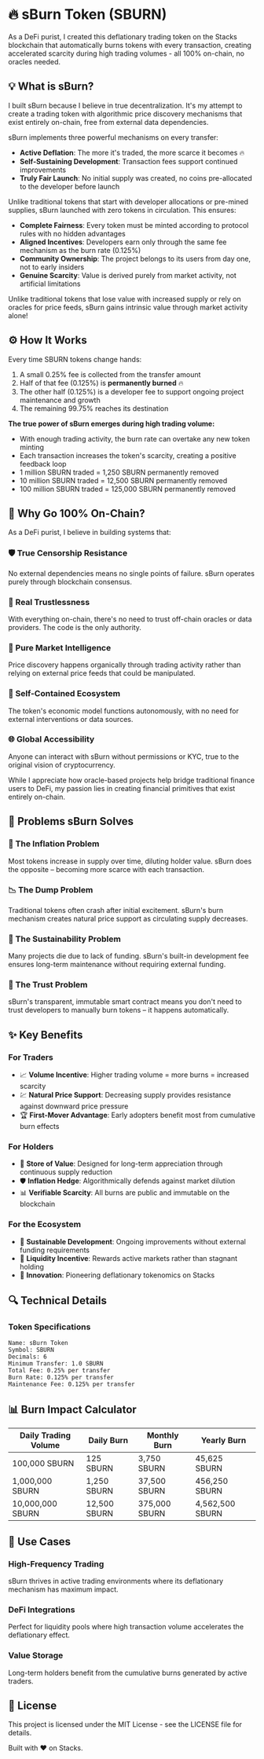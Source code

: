 # 🔥 sBurn Token (SBURN)

As a DeFi purist, I created this deflationary trading token on the Stacks blockchain that automatically burns tokens with every transaction, creating accelerated scarcity during high trading volumes - all 100% on-chain, no oracles needed.

## 💡 What is sBurn?

I built sBurn because I believe in true decentralization. It's my attempt to create a trading token with algorithmic price discovery mechanisms that exist entirely on-chain, free from external data dependencies. 

sBurn implements three powerful mechanisms on every transfer:
- **Active Deflation**: The more it's traded, the more scarce it becomes 🔥
- **Self-Sustaining Development**: Transaction fees support continued improvements
- **Truly Fair Launch**: No initial supply was created, no coins pre-allocated to the developer before launch

Unlike traditional tokens that start with developer allocations or pre-mined supplies, sBurn launched with zero tokens in circulation. This ensures:
- **Complete Fairness**: Every token must be minted according to protocol rules with no hidden advantages
- **Aligned Incentives**: Developers earn only through the same fee mechanism as the burn rate (0.125%)
- **Community Ownership**: The project belongs to its users from day one, not to early insiders
- **Genuine Scarcity**: Value is derived purely from market activity, not artificial limitations

Unlike traditional tokens that lose value with increased supply or rely on oracles for price feeds, sBurn gains intrinsic value through market activity alone!

## ⚙️ How It Works

Every time SBURN tokens change hands:
1. A small 0.25% fee is collected from the transfer amount
2. Half of that fee (0.125%) is **permanently burned** 🔥
3. The other half (0.125%) is a developer fee to support ongoing project maintenance and growth
4. The remaining 99.75% reaches its destination

**The true power of sBurn emerges during high trading volume:**
- With enough trading activity, the burn rate can overtake any new token minting
- Each transaction increases the token's scarcity, creating a positive feedback loop
- 1 million SBURN traded = 1,250 SBURN permanently removed
- 10 million SBURN traded = 12,500 SBURN permanently removed
- 100 million SBURN traded = 125,000 SBURN permanently removed

## 🌟 Why Go 100% On-Chain?

As a DeFi purist, I believe in building systems that:

### 🛡️ True Censorship Resistance
No external dependencies means no single points of failure. sBurn operates purely through blockchain consensus.

### 🔐 Real Trustlessness
With everything on-chain, there's no need to trust off-chain oracles or data providers. The code is the only authority.

### 🧠 Pure Market Intelligence
Price discovery happens organically through trading activity rather than relying on external price feeds that could be manipulated.

### 🔄 Self-Contained Ecosystem
The token's economic model functions autonomously, with no need for external interventions or data sources.

### 🌐 Global Accessibility
Anyone can interact with sBurn without permissions or KYC, true to the original vision of cryptocurrency.

While I appreciate how oracle-based projects help bridge traditional finance users to DeFi, my passion lies in creating financial primitives that exist entirely on-chain.

## 🌟 Problems sBurn Solves

### 🔄 The Inflation Problem
Most tokens increase in supply over time, diluting holder value. sBurn does the opposite – becoming more scarce with each transaction.

### 📉 The Dump Problem
Traditional tokens often crash after initial excitement. sBurn's burn mechanism creates natural price support as circulating supply decreases.

### 💸 The Sustainability Problem
Many projects die due to lack of funding. sBurn's built-in development fee ensures long-term maintenance without requiring external funding.

### 🤝 The Trust Problem
sBurn's transparent, immutable smart contract means you don't need to trust developers to manually burn tokens – it happens automatically.

## ✨ Key Benefits

### For Traders
- 📈 **Volume Incentive**: Higher trading volume = more burns = increased scarcity
- 💹 **Natural Price Support**: Decreasing supply provides resistance against downward price pressure
- 🏆 **First-Mover Advantage**: Early adopters benefit most from cumulative burn effects

### For Holders
- 💎 **Store of Value**: Designed for long-term appreciation through continuous supply reduction
- 🛡️ **Inflation Hedge**: Algorithmically defends against market dilution
- 📊 **Verifiable Scarcity**: All burns are public and immutable on the blockchain

### For the Ecosystem
- 🌱 **Sustainable Development**: Ongoing improvements without external funding requirements
- 🔄 **Liquidity Incentive**: Rewards active markets rather than stagnant holding
- 🧪 **Innovation**: Pioneering deflationary tokenomics on Stacks

## 🔍 Technical Details

### Token Specifications
```
Name: sBurn Token
Symbol: SBURN
Decimals: 6
Minimum Transfer: 1.0 SBURN
Total Fee: 0.25% per transfer
Burn Rate: 0.125% per transfer
Maintenance Fee: 0.125% per transfer
```


## 📊 Burn Impact Calculator

| Daily Trading Volume | Daily Burn | Monthly Burn | Yearly Burn |
|----------------------|------------|--------------|-------------|
| 100,000 SBURN        | 125 SBURN  | 3,750 SBURN  | 45,625 SBURN |
| 1,000,000 SBURN      | 1,250 SBURN | 37,500 SBURN | 456,250 SBURN |
| 10,000,000 SBURN     | 12,500 SBURN | 375,000 SBURN | 4,562,500 SBURN |

## 📝 Use Cases

### High-Frequency Trading
sBurn thrives in active trading environments where its deflationary mechanism has maximum impact.

### DeFi Integrations
Perfect for liquidity pools where high transaction volume accelerates the deflationary effect.

### Value Storage
Long-term holders benefit from the cumulative burns generated by active traders.

## 📄 License

This project is licensed under the MIT License - see the LICENSE file for details.


Built with ❤️ on Stacks.
